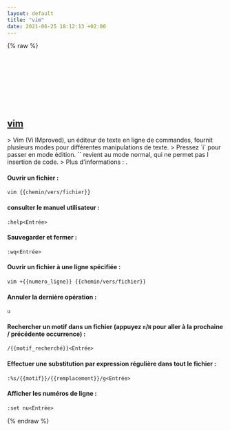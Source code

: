 ```yaml
---
layout: default
title: "vim"
date: 2021-06-25 18:12:13 +02:00
---
```

{% raw %}
<h2 id="vim">
  <a href="/fr/common/vim.html">vim</a> <a href="#vim"><svg class="icon">
    <use href="/assets/images/unicode_sprite.svg#link" />
  </svg></a>
</h2>
> Vim (Vi IMproved), un éditeur de texte en ligne de commandes, fournit plusieurs modes pour différentes manipulations de texte.
> Pressez `i` pour passer en mode édition. `<Esc>` revient au mode normal, qui ne permet pas l insertion de code.
> Plus d'informations : <https://www.vim.org>.

#### Ouvrir un fichier :
```shell
vim {{chemin/vers/fichier}}
```
#### consulter le manuel utilisateur :
```shell
:help<Entrée>
```
#### Sauvegarder et fermer :
```shell
:wq<Entrée>
```
#### Ouvrir un fichier à une ligne spécifiée :
```shell
vim +{{numero_ligne}} {{chemin/vers/fichier}}
```
#### Annuler la dernière opération :
```shell
u
```
#### Rechercher un motif dans un fichier (appuyez `n`/`N` pour aller à la prochaine / précédente occurrence) :
```shell
/{{motif_recherché}}<Entrée>
```
#### Effectuer une substitution par expression régulière dans tout le fichier :
```shell
:%s/{{motif}}/{{remplacement}}/g<Entrée>
```
#### Afficher les numéros de ligne :
```shell
:set nu<Entrée>
```
{% endraw %}